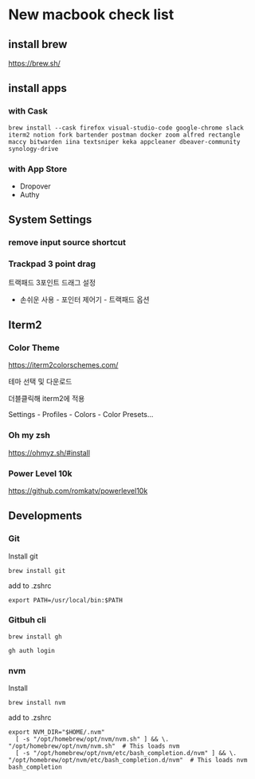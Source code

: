 # New macbook check list

## install brew

https://brew.sh/

## install apps

### with Cask

```
brew install --cask firefox visual-studio-code google-chrome slack iterm2 notion fork bartender postman docker zoom alfred rectangle maccy bitwarden iina textsniper keka appcleaner dbeaver-community synology-drive
```

### with App Store

- Dropover
- Authy

## System Settings

### remove input source shortcut

### Trackpad 3 point drag

트랙패드 3포인트 드래그 설정
- 손쉬운 사용 - 포인터 제어기 - 트랙패드 옵션

## Iterm2

### Color Theme

https://iterm2colorschemes.com/

테마 선택 및 다운로드

더블클릭해 iterm2에 적용

Settings - Profiles - Colors - Color Presets...

### Oh my zsh

https://ohmyz.sh/#install

### Power Level 10k

https://github.com/romkatv/powerlevel10k 

## Developments

### Git

Install git

```
brew install git
```

add to .zshrc
```
export PATH=/usr/local/bin:$PATH
```

### Gitbuh cli

```
brew install gh

gh auth login
```

### nvm

Install

```
brew install nvm
```

add to .zshrc

```
export NVM_DIR="$HOME/.nvm"
  [ -s "/opt/homebrew/opt/nvm/nvm.sh" ] && \. "/opt/homebrew/opt/nvm/nvm.sh"  # This loads nvm
  [ -s "/opt/homebrew/opt/nvm/etc/bash_completion.d/nvm" ] && \. "/opt/homebrew/opt/nvm/etc/bash_completion.d/nvm"  # This loads nvm bash_completion
```

